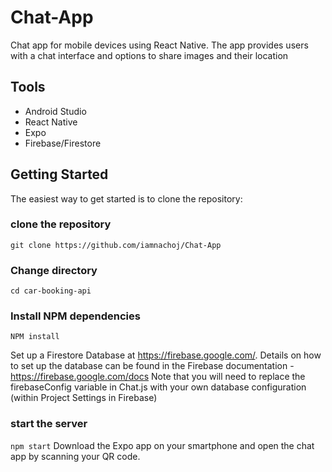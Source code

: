 # Chat-App
Chat app for mobile devices using React Native. The app provides users with a chat interface and options to share images and their location

## Tools
 - Android Studio
 - React Native
 - Expo
 - Firebase/Firestore
 
## Getting Started
The easiest way to get started is to clone the repository:

### clone the repository
`git clone https://github.com/iamnachoj/Chat-App`
### Change directory
`cd car-booking-api`
### Install NPM dependencies
`NPM install`

Set up a Firestore Database at https://firebase.google.com/. Details on how to set up the database can be found in the Firebase documentation - https://firebase.google.com/docs Note that you will need to replace the firebaseConfig variable in Chat.js with your own database configuration (within Project Settings in Firebase)

### start the server
`npm start`
Download the Expo app on your smartphone and open the chat app by scanning your QR code.
